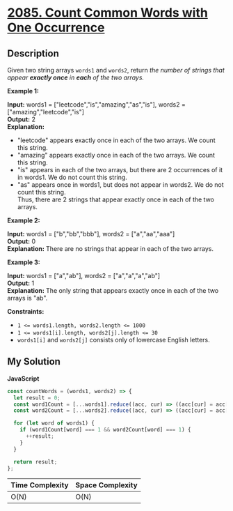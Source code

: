 # [2085. Count Common Words with One Occurrence](https://leetcode.com/problems/count-common-words-with-one-occurrence)

## Description

Given two string arrays `words1` and `words2`, return _the number of strings that appear **exactly once** in **each** of the two arrays._

**Example 1:**

**Input:** words1 = \["leetcode","is","amazing","as","is"\], words2 = \["amazing","leetcode","is"\]  
**Output:** 2  
**Explanation:**

- "leetcode" appears exactly once in each of the two arrays. We count this string.
- "amazing" appears exactly once in each of the two arrays. We count this string.
- "is" appears in each of the two arrays, but there are 2 occurrences of it in words1. We do not count this string.
- "as" appears once in words1, but does not appear in words2. We do not count this string.  
  Thus, there are 2 strings that appear exactly once in each of the two arrays.

**Example 2:**

**Input:** words1 = \["b","bb","bbb"\], words2 = \["a","aa","aaa"\]  
**Output:** 0  
**Explanation:** There are no strings that appear in each of the two arrays.

**Example 3:**

**Input:** words1 = \["a","ab"\], words2 = \["a","a","a","ab"\]  
**Output:** 1  
**Explanation:** The only string that appears exactly once in each of the two arrays is "ab".

**Constraints:**

- `1 <= words1.length, words2.length <= 1000`
- `1 <= words1[i].length, words2[j].length <= 30`
- `words1[i]` and `words2[j]` consists only of lowercase English letters.

## My Solution

**JavaScript**

```js
const countWords = (words1, words2) => {
  let result = 0;
  const word1Count = [...words1].reduce((acc, cur) => ((acc[cur] = acc[cur] + 1 || 1), acc), {});
  const word2Count = [...words2].reduce((acc, cur) => ((acc[cur] = acc[cur] + 1 || 1), acc), {});

  for (let word of words1) {
    if (word1Count[word] === 1 && word2Count[word] === 1) {
      ++result;
    }
  }

  return result;
};
```

| Time Complexity | Space Complexity |
| --------------- | ---------------- |
| O(N)            | O(N)             |
